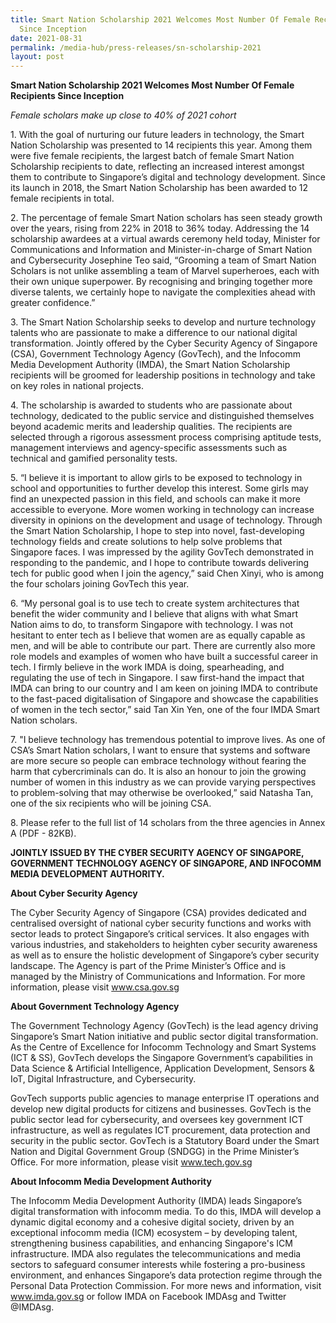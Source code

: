 ```yaml
---
title: Smart Nation Scholarship 2021 Welcomes Most Number Of Female Recipients
  Since Inception
date: 2021-08-31
permalink: /media-hub/press-releases/sn-scholarship-2021
layout: post
---
```

**Smart Nation Scholarship 2021 Welcomes Most Number Of Female Recipients Since Inception**


*Female scholars make up close to 40% of 2021 cohort*


1\.         With the goal of nurturing our future leaders in technology, the Smart Nation Scholarship was presented to 14 recipients this year. Among them were five female recipients, the largest batch of female Smart Nation Scholarship recipients to date, reflecting an increased interest amongst them to contribute to Singapore’s digital and technology development. Since its launch in 2018, the Smart Nation Scholarship has been awarded to 12 female recipients in total.

 

2\.         The percentage of female Smart Nation scholars has seen steady growth over the years, rising from 22% in 2018 to 36% today. Addressing the 14 scholarship awardees at a virtual awards ceremony held today, Minister for Communications and Information and Minister-in-charge of Smart Nation and Cybersecurity Josephine Teo said, “Grooming a team of Smart Nation Scholars is not unlike assembling a team of Marvel superheroes, each with their own unique superpower. By recognising and bringing together more diverse talents, we certainly hope to navigate the complexities ahead with greater confidence.”

 

3\.         The Smart Nation Scholarship seeks to develop and nurture technology talents who are passionate to make a difference to our national digital transformation. Jointly offered by the Cyber Security Agency of Singapore (CSA), Government Technology Agency (GovTech), and the Infocomm Media Development Authority (IMDA), the Smart Nation Scholarship recipients will be groomed for leadership positions in technology and take on key roles in national projects. 

 

4\.         The scholarship is awarded to students who are passionate about technology, dedicated to the public service and distinguished themselves beyond academic merits and leadership qualities. The recipients are selected through a rigorous assessment process comprising aptitude tests, management interviews and agency-specific assessments such as technical and gamified personality tests.

 

5\.         “I believe it is important to allow girls to be exposed to technology in school and opportunities to further develop this interest. Some girls may find an unexpected passion in this field, and schools can make it more accessible to everyone. More women working in technology can increase diversity in opinions on the development and usage of technology. Through the Smart Nation Scholarship, I hope to step into novel, fast-developing technology fields and create solutions to help solve problems that Singapore faces. I was impressed by the agility GovTech demonstrated in responding to the pandemic, and I hope to contribute towards delivering tech for public good when I join the agency,” said Chen Xinyi, who is among the four scholars joining GovTech this year.

 

6\.         “My personal goal is to use tech to create system architectures that benefit the wider community and I believe that aligns with what Smart Nation aims to do, to transform Singapore with technology. I was not hesitant to enter tech as I believe that women are as equally capable as men, and will be able to contribute our part. There are currently also more role models and examples of women who have built a successful career in tech.  I firmly believe in the work IMDA is doing, spearheading, and regulating the use of tech in Singapore. I saw first-hand the impact that IMDA can bring to our country and I am keen on joining IMDA to contribute to the fast-paced digitalisation of Singapore and showcase the capabilities of women in the tech sector,” said Tan Xin Yen, one of the four IMDA Smart Nation scholars.

 

7\.         "I believe technology has tremendous potential to improve lives. As one of CSA’s Smart Nation scholars, I want to ensure that systems and software are more secure so people can embrace technology without fearing the harm that cybercriminals can do. It is also an honour to join the growing number of women in this industry as we can provide varying perspectives to problem-solving that may otherwise be overlooked,” said Natasha Tan, one of the six recipients who will be joining CSA.

 

8\.         Please refer to the full list of 14 scholars from the three agencies in Annex A  (PDF - 82KB).

 
**JOINTLY ISSUED BY THE CYBER SECURITY AGENCY OF SINGAPORE, GOVERNMENT TECHNOLOGY AGENCY OF SINGAPORE, AND INFOCOMM MEDIA DEVELOPMENT AUTHORITY.**

 

**About Cyber Security Agency**


The Cyber Security Agency of Singapore (CSA) provides dedicated and centralised oversight of national cyber security functions and works with sector leads to protect Singapore’s critical services. It also engages with various industries, and stakeholders to heighten cyber security awareness as well as to ensure the holistic development of Singapore’s cyber security landscape. The Agency is part of the Prime Minister’s Office and is managed by the Ministry of Communications and Information. For more information, please visit www.csa.gov.sg

 
**About Government Technology Agency**

 
The Government Technology Agency (GovTech) is the lead agency driving Singapore’s Smart Nation initiative and public sector digital transformation. As the Centre of Excellence for Infocomm Technology and Smart Systems (ICT & SS), GovTech develops the Singapore Government’s capabilities in Data Science & Artificial Intelligence, Application Development, Sensors & IoT, Digital Infrastructure, and Cybersecurity.

GovTech supports public agencies to manage enterprise IT operations and develop new digital products for citizens and businesses. GovTech is the public sector lead for cybersecurity, and oversees key government ICT infrastructure, as well as regulates ICT procurement, data protection and security in the public sector. GovTech is a Statutory Board under the Smart Nation and Digital Government Group (SNDGG) in the Prime Minister’s Office. For more information, please visit www.tech.gov.sg


**About Infocomm Media Development Authority**
 
The Infocomm Media Development Authority (IMDA) leads Singapore’s digital transformation with infocomm media. To do this, IMDA will develop a dynamic digital economy and a cohesive digital society, driven by an exceptional infocomm media (ICM) ecosystem – by developing talent, strengthening business capabilities, and enhancing Singapore's ICM infrastructure. IMDA also regulates the telecommunications and media sectors to safeguard consumer interests while fostering a pro-business environment, and enhances Singapore’s data protection regime through the Personal Data Protection Commission. For more news and information, visit www.imda.gov.sg or follow IMDA on Facebook IMDAsg and Twitter @IMDAsg.